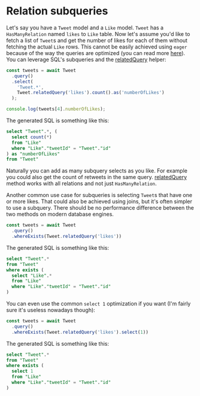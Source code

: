 # Relation subqueries

Let's say you have a `Tweet` model and a `Like` model. `Tweet` has a `HasManyRelation` named `likes` to `Like` table. Now let's assume you'd like to fetch a list of `Tweet`s and get the number of likes for each of them without fetching the actual `Like` rows. This cannot be easily achieved using `eager` because of the way the queries are optimized (you can read more [here](/api/query-builder/eager-methods.html#eager)). You can leverage SQL's subqueries and the [relatedQuery](/api/model/static-properties.html#static-relatedquery) helper:

```js
const tweets = await Tweet
  .query()
  .select(
    'Tweet.*',
    Tweet.relatedQuery('likes').count().as('numberOfLikes')
  );

console.log(tweets[4].numberOfLikes);
```

The generated SQL is something like this:

```sql
select "Tweet".*, (
  select count(*)
  from "Like"
  where "Like"."tweetId" = "Tweet"."id"
) as "numberOfLikes"
from "Tweet"
```

Naturally you can add as many subquery selects as you like. For example you could also get the count of retweets in the same query. [relatedQuery](/api/model/static-methods.html#relatedquery) method works with all relations and not just `HasManyRelation`.

Another common use case for subqueries is selecting `Tweet`s that have one or more likes. That could also be achieved using joins, but it's often simpler to use a subquery. There should be no performance difference between the two methods on modern database engines.

```js
const tweets = await Tweet
  .query()
  .whereExists(Tweet.relatedQuery('likes'))
```

The generated SQL is something like this:

```sql
select "Tweet".*
from "Tweet"
where exists (
  select "Like".*
  from "Like"
  where "Like"."tweetId" = "Tweet"."id"
)
```

You can even use the common `select 1` optimization if you want (I'm fairly sure it's useless nowadays though):

```js
const tweets = await Tweet
  .query()
  .whereExists(Tweet.relatedQuery('likes').select(1))
```

The generated SQL is something like this:

```sql
select "Tweet".*
from "Tweet"
where exists (
  select 1
  from "Like"
  where "Like"."tweetId" = "Tweet"."id"
)
```
